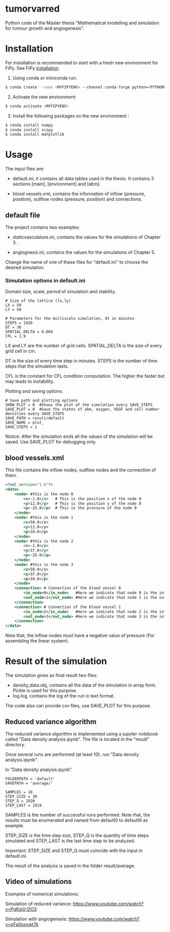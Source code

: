# tumorvarred

Python code of the Master thesis "Mathematical modelling and simulation for tumour growth and angiogenesis".

# Installation

For installation is recommended to start with a fresh new environment for FiPy. See FiPy [installation](https://www.ctcms.nist.gov/fipy/INSTALLATION.html).

1. Using conda or miniconda run:
```bash
$ conda create --name <MYFIPYENV> --channel conda-forge python=<PYTHONVERSION> fipy
```

2. Activate the new environment:
```bash
$ conda activate <MYFIPYENV>
```

3. Install the following packages on the new environment <MYFIPYENV>:
```bash
$ conda install numpy
$ conda install scipy
$ conda install matplotlib
```

# Usage

The input files are:
- default.ini,
it contains all data tables used in the thesis. It contains 3 sections [main], [environment] and [abm].

- blood vessels.xml, contains the information of inflow (pressure, position), outflow nodes (pressure, position) and connections.

## default file
The project contains two examples:

- staticvasculature.ini, contains the values for the simulations of Chapter 3.

- angiognesis.ini, contains the values for the simulations of Chapter 5.

Change the name of one of these files for "default.ini" to choose the desired simulation.

### Simulation options in default.ini ​
Domain size, scale, period of simulation and stability.

```
# Size of the lattice (lx,ly)
LX = 50
LY = 50

# Parameters for the multiscale simulation, dt in minutes
STEPS = 1920
DT = 30
SPATIAL_DELTA = 0.004
CFL = 1.9
```
LX and LY are the number of grid cells. SPATIAL_DELTA is the size of every grid cell in cm.

DT is the size of every time step in minutes. STEPS is the number of time steps that the simulation lasts.

CFL is the constant for CFL condition computation. The higher the faster but may leads to instability.


Plotting and saving options.
```
# Save path and plotting options
SHOW_PLOT = 0  #Shows the plot of the simulation every SAVE_STEPS 
SAVE_PLOT = 0  #Save the states of abm, oxygen, VEGF and cell number densities every SAVE_STEPS
SAVE_PATH = result/default
SAVE_NAME = plot_
SAVE_STEPS = 1 
```
Notice: After the simulation ends all the values of the simulation will be saved. Use SAVE_PLOT for debugging only.


## blood vessels.xml
This file contains the inflow nodes, outflow nodes and the connection of them.
```xml
<?xml version="1.0"?>
<data>
    <node> #this is the node 0
        <x>-1.0</x>   # This is the position x of the node 0
        <y>12.0</y>   # This is the position y of the node 0
        <p>-25.0</p>  # This is the pressure of the node 0
    </node>
    <node> #this is the node 1
        <x>50.0</x>
        <y>12.0</y>
        <p>10.0</p>
    </node>
    <node> #this is the node 2
        <x>-1.0</x>
        <y>37.0</y>
        <p>-25.0</p>
    </node>
    <node> #this is the node 3
        <x>50.0</x>
        <y>37.0</y>
        <p>10.0</p>
    </node>
    <connection> # Connection of the blood vessel 0
        <in_node>0</in_node>   #Here we indicate that node 0 is the inflow node of the blood vessel 0
        <out_node>1</out_node> #Here we indicate that node 1 is the outflow node of the blood vessel 0
    </connection>
    <connection> # Connection of the blood vessel 1
        <in_node>2</in_node>   #Here we indicate that node 2 is the inflow node of the blood vessel 1
        <out_node>3</out_node> #Here we indicate that node 3 is the inflow node of the blood vessel 1
    </connection>
</data>
```

Note that, the inflow nodes must have a negative value of pressure (For assembling the linear system).

# Result of the simulation
The simulation gives as final result two files:
- density_data.obj, contains all the data of the simulation in array form. Pickle is used for this purpose.
- log.log, contains the log of the run in text format.

The code also can provide csv files, use SAVE_PLOT for this purpose.

## Reduced variance algorithm
The reduced variance algorithm is implemented using a jupyter notebook called "Data density analysis.ipynb". The file is located in the "result" directory.

Once several runs are performed (at least 10), run "Data density analysis.ipynb".

In "Data density analysis.ipynb".
```
FOLDERPATH = 'default'
SAVEPATH = 'average/'

SAMPLES = 10
STEP_SIZE = 30
STEP_Q = 1920
STEP_LAST = 1919
```
SAMPLES is the number of successful runs performed. Note that, the results must be enumerated and named from default0 to default9 as example.

STEP_SIZE is the time step size, STEP_Q is the quantity of time steps simulated and STEP_LAST is the last time step to be analyzed.

Important: STEP_SIZE and STEP_Q must coincide with the input in default.ini.

The result of the analysis is saved in the folder result/average.

## Video of simulations
Examples of numerical simulations:
    
Simulation of reduced variance: https://www.youtube.com/watch?v=PgKsiV-DO3
    
Simulation with angiogenesis:  https://www.youtube.com/watch?v=pFa0oxxwt7k
